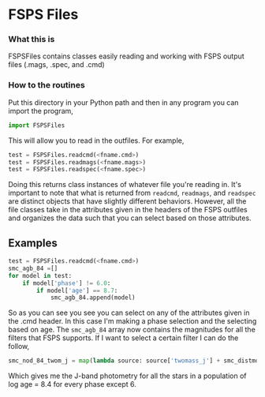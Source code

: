 FSPS Files
====


### What this is

FSPSFiles contains classes easily reading and working with FSPS output files (.mags, .spec, and .cmd)

### How to the routines 

Put this directory in your Python path and then in any program you can import the program,

```python
import FSPSFiles
```

This will allow you to read in the outfiles. For example,

```python
test = FSPSFiles.readcmd(<fname.cmd>)
test = FSPSFiles.readmags(<fname.mags>)
test = FSPSFiles.readspec(<fname.spec>)
```

Doing this returns class instances of whatever file you're reading in. It's important to note that what is returned from ```readcmd```, ```readmags```, and
```readspec``` are distinct objects that have slightly different behaviors. However, all the file classes take in the attributes given in the
headers of the FSPS outfiles and organizes the data such that you can select based on those attributes.

## Examples
```python
test = FSPSFiles.readcmd(<fname.cmd>)
smc_agb_84 =[]
for model in test:
    if model['phase'] != 6.0:
        if model['age'] == 8.7:
            smc_agb_84.append(model)
```

So as you can see you see you can select on any of the attributes given in the .cmd header. In this case I'm making a phase selection and the
selecting based on age. The ```smc_agb_84``` array now contains the magnitudes for all the filters that FSPS supports. If I want to select a certain
filter I can do the follow, 

```python
smc_nod_84_twom_j = map(lambda source: source['twomass_j'] + smc_distmod, smc_nod_84)
```

Which gives me the J-band photometry for all the stars in a population of log age = 8.4 for every phase except 6.

